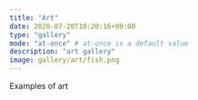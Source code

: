 ```yaml
---
title: "Art"
date: 2020-07-20T10:20:16+09:00
type: "gallery"
mode: "at-once" # at-once is a default value
description: "art gallery"
image: gallery/art/fish.png
---
```


Examples of art
